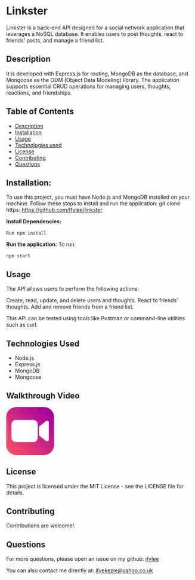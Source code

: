 # Linkster
Linkster is a back-end API designed for a social network application that leverages a NoSQL database. It enables users to post thoughts, react to friends' posts, and manage a friend list.

## Description
It is developed with Express.js for routing, MongoDB as the database, and Mongoose as the ODM (Object Data Modeling) library. The application supports essential CRUD operations for managing users, thoughts, reactions, and friendships.


## Table of Contents
- [Description](#description)
- [Installation](#installation)
- [Usage](#usage)
- [Technologies used](#technologies-used)
- [License](#license)
- [Contributing](#contributing)
- [Questions](#questions)

## Installation:
To use this project, you must have Node.js and MongoDB installed on your machine. 
Follow these steps to install and run the application:
git clone https: https://github.com/Ifylee/linkster

**Install Dependencies:**
```
Run npm install

```

**Run the application:**
To run:

```
npm start

```

## Usage
The API allows users to perform the following actions:

Create, read, update, and delete users and thoughts.
React to friends' thoughts.
Add and remove friends from a friend list.

This API can be tested using tools like Postman or command-line utilities such as curl.

## Technologies Used
- Node.js
- Express.js
- MongoDB
- Mongoose

## Walkthrough Video
[![video image](image.png)](link)

## License
This project is licensed under the MIT License - see the LICENSE file for details.

## Contributing
Contributions are welcome!.

## Questions

  For more questions, please open an issue on my github: [ifylee](https://github.com/ifylee)

  You can also contact me directly at: [ifyekezie@yahoo.co.uk](mailto:ifyekezie@yahoo.co.uk)

